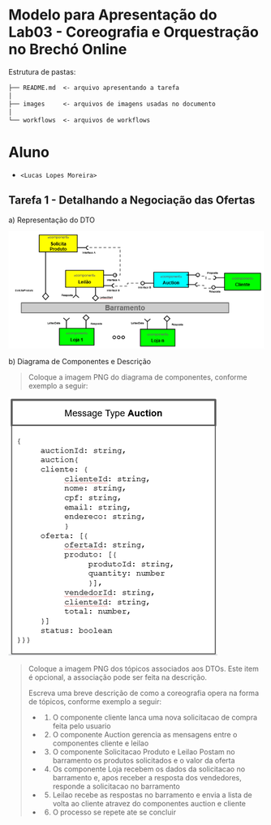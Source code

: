 # Modelo para Apresentação do Lab03 - Coreografia e Orquestração no Brechó Online

Estrutura de pastas:

~~~
├── README.md  <- arquivo apresentando a tarefa
│
├── images     <- arquivos de imagens usadas no documento
│
└── workflows  <- arquivos de workflows
~~~

# Aluno
* `<Lucas Lopes Moreira>`

## Tarefa 1 - Detalhando a Negociação das Ofertas

a) Representação do DTO

![DIAGRAM](imagens/diagram.PNG)

b) Diagrama de Componentes e Descrição

> Coloque a imagem PNG do diagrama de componentes, conforme exemplo a seguir:
>
![DTO](imagens/dtoJson.PNG)
>
> Coloque a imagem PNG dos tópicos associados aos DTOs. Este item é opcional, a associação pode ser feita na descrição.
>
> Escreva uma breve descrição de como a coreografia opera na forma de tópicos, conforme exemplo a seguir:
>
> * 1. O componente cliente lanca uma nova solicitacao de compra feita pelo usuario
> * 2. O componente Auction gerencia as mensagens entre o componentes cliente e leilao 
> * 3. O componente Solicitacao Produto e Leilao Postam no barramento os produtos solicitados e o valor da oferta
> * 4. Os componente Loja recebem os dados da solicitacao no barramento e, apos receber a resposta dos vendedores, responde a solicitacao no barramento
> * 5. Leilao recebe as respostas no barramento e envia a lista de volta ao cliente atravez do componentes auction e cliente
> * 6. O processo se repete ate se concluir

